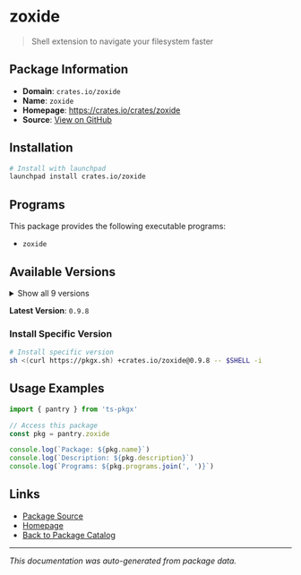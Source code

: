 # zoxide

> Shell extension to navigate your filesystem faster

## Package Information

- **Domain**: `crates.io/zoxide`
- **Name**: `zoxide`
- **Homepage**: https://crates.io/crates/zoxide
- **Source**: [View on GitHub](https://github.com/pkgxdev/pantry/tree/main/projects/crates.io/zoxide/package.yml)

## Installation

```bash
# Install with launchpad
launchpad install crates.io/zoxide
```

## Programs

This package provides the following executable programs:

- `zoxide`

## Available Versions

<details>
<summary>Show all 9 versions</summary>

- `0.9.8`, `0.9.7`, `0.9.6`, `0.9.5`, `0.9.4`
- `0.9.3`, `0.9.2`, `0.9.1`, `0.9.0`

</details>

**Latest Version**: `0.9.8`

### Install Specific Version

```bash
# Install specific version
sh <(curl https://pkgx.sh) +crates.io/zoxide@0.9.8 -- $SHELL -i
```

## Usage Examples

```typescript
import { pantry } from 'ts-pkgx'

// Access this package
const pkg = pantry.zoxide

console.log(`Package: ${pkg.name}`)
console.log(`Description: ${pkg.description}`)
console.log(`Programs: ${pkg.programs.join(', ')}`)
```

## Links

- [Package Source](https://github.com/pkgxdev/pantry/tree/main/projects/crates.io/zoxide/package.yml)
- [Homepage](https://crates.io/crates/zoxide)
- [Back to Package Catalog](../../../package-catalog.md)

---

*This documentation was auto-generated from package data.*
